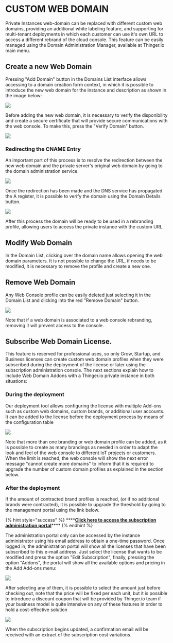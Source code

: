# CUSTOM WEB DOMAIN

Private Instances web-domain can be replaced with different custom web domains, providing an additional white labeling feature, and supporting for multi-tenant deployments in which each customer can use it's own URL to access a different rebrand of the cloud console. This feature can be easily managed using the Domain Administration Manager, available at Thinger.io main menu.

## Create a new Web Domain

Pressing "Add Domain" button in the Domains List interface allows accessing to a domain creation form context, in which it is possible to introduce the new web domain for the instance and description as shown in the image below: 

![](.gitbook/assets/image%20%28209%29.png)

Before adding the new web domain, it is necessary to verify the disponibility and create a secure certificate that will provide secure communications with the web console. To make this, press the "Verify Domain" button. 

![](.gitbook/assets/image%20%28228%29.png)

### Redirecting the CNAME Entry 

An important part of this process is to resolve the redirection between the new web domain and the private server's original web domain by going to the domain administration service. 

![](.gitbook/assets/image%20%28211%29.png)

Once the redirection has been made and the DNS service has propagated the A register, it is possible to verify the domain using the Domain Details button. 

![](.gitbook/assets/image%20%2849%29.png)

After this process the domain will be ready to be used in a rebranding profile, allowing users to access the private instance with the custom URL.

## Modify Web Domain

In the Domain List, clicking over the domain name allows opening the web domain parameters. It is not possible to change the URL, if needs to be modified, it is necessary to remove the profile and create a new one. 

## Remove Web Domain

Any Web Console profile can be easily deleted just selecting it in the Domain List and clicking into the red "Remove Domain" button.

![](.gitbook/assets/image%20%28104%29.png)

Note that if a web domain is associated to a web console rebranding, removing it will prevent access to the console.

## Subscribe Web Domain License.

This feature is reserved for professional uses, so only Grow, Startup, and Business licenses can create custom web domain profiles when they were subscribed during the deployment of the license or later using the subscription administration console. The next sections explain how to include Web Domain Addons with a Thinger.io private instance in both situations:   

### During the deployment

Our deployment tool allows configuring the license with multiple Add-ons such as custom web domains, custom brands, or additional user accounts. It can be added to the license before the deployment process by means of the configuration table 

![](.gitbook/assets/image%20%28279%29.png)

Note that more than one branding or web domain profile can be added, as it is possible to create as many brandings as needed in order to adapt the look and feel of the web console to different IoT projects or customers. When the limit is reached, the web console will show the next error message "cannot create more domains" to inform that it is required to upgrade the number of custom domain profiles as explained in the section below. 

### After the deployment

If the amount of contracted brand profiles is reached, \(or if no additional brands were contracted\), it is possible to upgrade the threshold by going to the management portal using the link below. 

{% hint style="success" %}
\*\*\*\*[**Click here to access the subscription administration portal**](https://thinger.chargebeeportal.com/)\*\*\*\*
{% endhint %}

The administration portal only can be accessed by the instance administrator using his email address to obtain a one-time password. Once logged in, the administration portal will show all the licenses that have been subscribed to this e-mail address. Just select the license that wants to be modified and press the option "Edit Subscription", finally, pressing the option "Addons", the portal will show all the available options and pricing in the Add Add-ons menu:

![](.gitbook/assets/image%20%28267%29.png)

After selecting any of them, it is possible to select the amount just before checking out, note that the price  will be fixed per each unit, but it is possible to introduce a discount coupon that will be provided by Thinger.io team if your business model is quite intensive on any of these features in order to hold a cost-effective solution 

![](.gitbook/assets/image%20%28288%29.png)

When the subscription begins updated, a confirmation email will be received with an extract of the subscription cost variations. 



